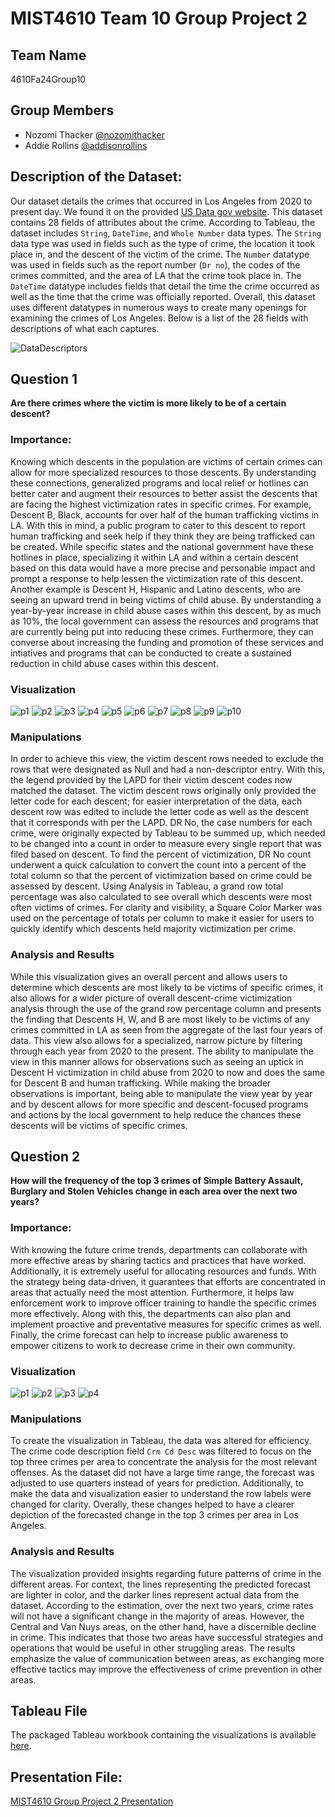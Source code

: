 # MIST4610 Team 10 Group Project 2
## Team Name
4610Fa24Group10

## Group Members
- Nozomi Thacker [@nozomithacker](https://github.com/n-thacker/MIST4610Group10Project2)
- Addie Rollins [@addisonrollins](https://github.com/arollins5/MIST-GroupProject2)

## Description of the Dataset:
Our dataset details the crimes that occurred in Los Angeles from 2020 to present day. We found it on the provided [US Data gov website](https://catalog.data.gov/dataset/crime-data-from-2020-to-present). This dataset contains 28 fields of attributes about the crime. According to Tableau, the dataset includes `String`, `DateTime`, and `Whole Number` data types. The `String` data type was used in fields such as the type of crime, the location it took place in, and the descent of the victim of the crime. The `Number` datatype was used in fields such as the report number (`Dr no`), the codes of the crimes committed, and the area of LA that the crime took place in. The `DateTime` datatype includes fields that detail the time the crime occurred as well as the time that the crime was officially reported. Overall, this dataset uses different datatypes in numerous ways to create many openings for examining the crimes of Los Angeles. Below is a list of the 28 fields with descriptions of what each captures.  

![DataDescriptors](https://github.com/user-attachments/assets/cd67a002-4636-48cd-93b4-bebee7fd17e1)


## Question 1
**Are there crimes where the victim is more likely to be of a certain descent?**

### Importance:
Knowing which descents in the population are victims of certain crimes can allow for more specialized resources to those descents. By understanding these connections, generalized programs and local relief or hotlines can better cater and augment their resources to better assist the descents that are facing the highest victimization rates in specific crimes. For example, Descent B, Black, accounts for over half of the human trafficking victims in LA. With this in mind, a public program to cater to this descent to report human trafficking and seek help if they think they are being trafficked can be created. While specific states and the national government have these hotlines in place, specializing it within LA and within a certain descent based on this data would have a more precise and personable impact and prompt a response to help lessen the victimization rate of this descent. Another example is Descent H, Hispanic and Latino descents, who are seeing an upward trend in being victims of child abuse. By understanding a year-by-year increase in child abuse cases within this descent, by as much as 10%, the local government can assess the resources and programs that are currently being put into reducing these crimes. Furthermore, they can converse about increasing the funding and promotion of these services and intiatives and programs that can be conducted to create a sustained reduction in child abuse cases within this descent.  

### Visualization
![p1](https://github.com/user-attachments/assets/06a1e813-ff30-47ea-b40c-b74db684adcb)
![p2](https://github.com/user-attachments/assets/47dcd4f0-8ffd-461e-8789-f88c16c12194)
![p3](https://github.com/user-attachments/assets/b22c101c-89fe-44c4-9366-8b7ed594e68e)
![p4](https://github.com/user-attachments/assets/494dc413-d816-46c6-ba12-a9e68a141e9b)
![p5](https://github.com/user-attachments/assets/fce73e56-27b4-4f23-9f20-bfd63819b5d2)
![p6](https://github.com/user-attachments/assets/259cce8b-8de7-4fa9-8ac8-59bacbc6192e)
![p7](https://github.com/user-attachments/assets/a0aa01ed-85d4-4908-94c2-801a09c48eb1)
![p8](https://github.com/user-attachments/assets/fccf1ffb-94ab-4068-894e-993dfede520b)
![p9](https://github.com/user-attachments/assets/dd0f4f65-5c66-44ac-b3b7-699cc8dbd0cf)
![p10](https://github.com/user-attachments/assets/6a3945a2-cd2c-4af0-ba74-8e3d77d1288d)

### Manipulations
In order to achieve this view, the victim descent rows needed to exclude the rows that were designated as Null and had a non-descriptor entry. With this, the legend provided by the LAPD for their victim descent codes now matched the dataset. The victim descent rows originally only provided the letter code for each descent; for easier interpretation of the data, each descent row was edited to include the letter code as well as the descent that it corresponds with per the LAPD. DR No, the case numbers for each crime, were originally expected by Tableau to be summed up, which needed to be changed into a count in order to measure every single report that was filed based on descent. To find the percent of victimization, DR No count underwent a quick calculation to convert the count into a percent of the total column so that the percent of victimization based on crime could be assessed by descent. Using Analysis in Tableau, a grand row total percentage was also calculated to see overall which descents were most often victims of crimes. For clarity and visibility, a Square Color Marker was used on the percentage of totals per column to make it easier for users to quickly identify which descents held majority victimization per crime.

### Analysis and Results
While this visualization gives an overall percent and allows users to determine which descents are most likely to be victims of specific crimes, it also allows for a wider picture of overall descent-crime victimization analysis through the use of the grand row percentage column and presents the finding that Descents H, W, and B are most likely to be victims of any crimes committed in LA as seen from the aggregate of the last four years of data. This view also allows for a specialized, narrow picture by filtering through each year from 2020 to the present. The ability to manipulate the view in this manner allows for observations such as seeing an uptick in Descent H victimization in child abuse from 2020 to now and does the same for Descent B and human trafficking. While making the broader observations is important, being able to manipulate the view year by year and by descent allows for more specific and descent-focused programs and actions by the local government to help reduce the chances these descents will be victims of specific crimes.

## Question 2
**How will the frequency of the top 3 crimes of Simple Battery Assault, Burglary and Stolen Vehicles change in each area over the next two years?**

### Importance:
With knowing the future crime trends, departments can collaborate with more effective areas by sharing tactics and practices that have worked. Additionally, it is extremely useful for allocating resources and funds. With the strategy being data-driven, it guarantees that efforts are concentrated in areas that actually need the most attention. Furthermore, it helps law enforcement work to improve officer training to handle the specific crimes more effectively. Along with this, the departments can also plan and implement proactive and preventative measures for specific crimes as well. Finally, the crime forecast can help to increase public awareness to empower citizens to work to decrease crime in their own community.

### Visualization
![p1](https://github.com/user-attachments/assets/47ad04b6-ecce-4c31-8090-bf8206393145)
![p2](https://github.com/user-attachments/assets/3ed46f5e-010b-4e67-8480-b4eb6d127bd8)
![p3](https://github.com/user-attachments/assets/ef9fa64e-a480-49e7-bf29-406215290eab)
![p4](https://github.com/user-attachments/assets/b53a1cdc-3bb4-4745-92de-a14162e128b3)


### Manipulations
To create the visualization in Tableau, the data was altered for efficiency. The crime code description field `Crm Cd Desc` was filtered to focus on the top three crimes per area to concentrate the analysis for the most relevant offenses. As the dataset did not have a large time range, the forecast was adjusted to use quarters instead of years for prediction. Additionally, to make the data and visualization easier to understand the row labels were changed for clarity. Overally, these changes helped to have a clearer depiction of the forecasted change in the top 3 crimes per area in Los Angeles.

### Analysis and Results
The visualization provided insights regarding future patterns of crime in the different areas. For context, the lines representing the predicted forecast are lighter in color, and the darker lines represent actual data from the dataset. According to the estimation, over the next two years, crime rates will not have a significant change in the majority of areas. However, the Central and Van Nuys areas, on the other hand, have a discernible decline in crime. This indicates that those two areas have successful strategies and operations that would be useful in other struggling areas. The results emphasize the value of communication between areas, as exchanging more effective tactics may improve the effectiveness of crime prevention in other areas.

## Tableau File
The packaged Tableau workbook containing the visualizations is available [here](https://drive.google.com/file/d/15VVzMtVswgCX4vxCUgzWNwiV-1HwfkUY/view?usp=sharing).

## Presentation File:
[MIST4610 Group Project 2 Presentation](https://docs.google.com/presentation/d/1mtWjV2PD5ErVfyruj9rhXnFr_Nm4JiCdXVZYa0byuDs/edit?usp=sharing)
